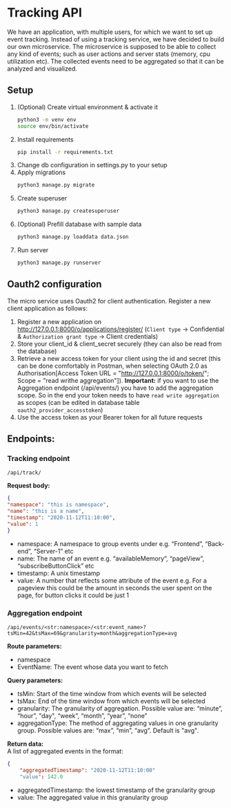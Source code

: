 # Tracking API
We have an application, with multiple users, for which we want to set up event tracking. Instead of using a tracking service, we have decided to build our own microservice. The microservice is supposed to be able to collect any kind of events; such as user actions and server stats (memory, cpu utilization etc). The collected events need to be aggregated so that it can be analyzed and visualized.

## Setup
1. (Optional) Create virtual environment & activate it
    ```bash 
    python3 -m venv env 
    source env/bin/activate
    ```
2. Install requirements
    ```bash 
    pip install -r requirements.txt 
    ```
3. Change db configuration in settings.py to your setup
4. Apply migrations
    ```bash 
    python3 manage.py migrate
    ```
5. Create superuser
    ```bash 
    python3 manage.py createsuperuser
    ```
6. (Optional) Prefill database with sample data
    ```bash 
    python3 manage.py loaddata data.json
    ```
7. Run server
    ```bash 
    python3 manage.py runserver
    ```

## Oauth2 configuration
The micro service uses Oauth2 for client authentication. Register a new client application as follows:

1. Register a new application on http://127.0.0.1:8000/o/applications/register/ (```Client type``` -> Confidential & ```Authorization grant type``` -> Client credentials)
2. Store your client_id & client_secret securely (they can also be read from the database)
3. Retrieve a new access token for your client using the id and secret (this can be done comfortably in Postman, when selecting OAuth 2.0 as Authorisation[Access Token URL = "http://127.0.0.1:8000/o/token/"; Scope = "read writhe aggregation"]). 
**Important:** if you want to use the Aggregation endpoint (/api/events/) you have to add the aggregation scope. So in the end your token needs to have ```read write aggregation``` as scopes (can be edited in database table ```oauth2_provider_accesstoken```)
4. Use the access token as your Bearer token for all future requests

## Endpoints:
### Tracking endpoint
```/api/track/```

**Request body:**
```json
{
"namespace": "this is namespace",
"name": "this is a name",
"timestamp": "2020-11-12T11:10:00",
"value": 1
} 
```
- namespace: A namespace to group events under e.g. “Frontend”, “Back- end”, “Server-1” etc
- name: The name of an event e.g. “availableMemory”, “pageView”, “subscribeButtonClick” etc
- timestamp: A unix timestamp
- value: A number that reflects some attribute of the event e.g. For a pageview this could be the amount in seconds the user spent on the page, for button clicks it could be just 1

### Aggregation endpoint
```/api/events/<str:namespace>/<str:event_name>?tsMin=42&tsMax=69&granularity=month&aggregationType=avg```

**Route parameters:**
- namespace
- EventName: The event whose data you want to fetch

**Query parameters:**
- tsMin: Start of the time window from which events will be selected
- tsMax: End of the time window from which events will be selected
- granularity: The granularity of aggregation. Possible value are: “minute”,
“hour”, "day", “week”, “month”, “year”, “none”
- aggregationType: The method of aggregating values in one granularity
group. Possible values are: “max”, “min”, “avg”. Default is "avg".

**Return data:** \
A list of aggregated events in the format:
```json
{
    "aggregatedTimestamp": "2020-11-12T11:10:00"
    "value": 142.0
```
- aggregatedTimestamp: the lowest timestamp of the granularity group
- value: The aggregated value in this granularity group
